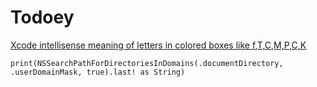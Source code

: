 #  Todoey

[Xcode intellisense meaning of letters in colored boxes like f,T,C,M,P,C,K](https://stackoverflow.com/questions/6662395/xcode-intellisense-meaning-of-letters-in-colored-boxes-like-f-t-c-m-p-c-k-etc)

```
print(NSSearchPathForDirectoriesInDomains(.documentDirectory, .userDomainMask, true).last! as String)
```
